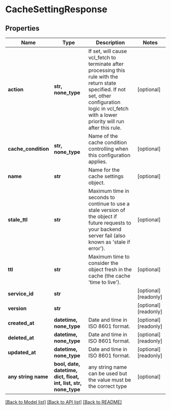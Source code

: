 # CacheSettingResponse


## Properties
Name | Type | Description | Notes
------------ | ------------- | ------------- | -------------
**action** | **str, none_type** | If set, will cause vcl_fetch to terminate after processing this rule with the return state specified. If not set, other configuration logic in vcl_fetch with a lower priority will run after this rule.  | [optional] 
**cache_condition** | **str, none_type** | Name of the cache condition controlling when this configuration applies. | [optional] 
**name** | **str** | Name for the cache settings object. | [optional] 
**stale_ttl** | **str** | Maximum time in seconds to continue to use a stale version of the object if future requests to your backend server fail (also known as &#39;stale if error&#39;). | [optional] 
**ttl** | **str** | Maximum time to consider the object fresh in the cache (the cache &#39;time to live&#39;). | [optional] 
**service_id** | **str** |  | [optional] [readonly] 
**version** | **str** |  | [optional] [readonly] 
**created_at** | **datetime, none_type** | Date and time in ISO 8601 format. | [optional] [readonly] 
**deleted_at** | **datetime, none_type** | Date and time in ISO 8601 format. | [optional] [readonly] 
**updated_at** | **datetime, none_type** | Date and time in ISO 8601 format. | [optional] [readonly] 
**any string name** | **bool, date, datetime, dict, float, int, list, str, none_type** | any string name can be used but the value must be the correct type | [optional]

[[Back to Model list]](../README.md#documentation-for-models) [[Back to API list]](../README.md#documentation-for-api-endpoints) [[Back to README]](../README.md)


